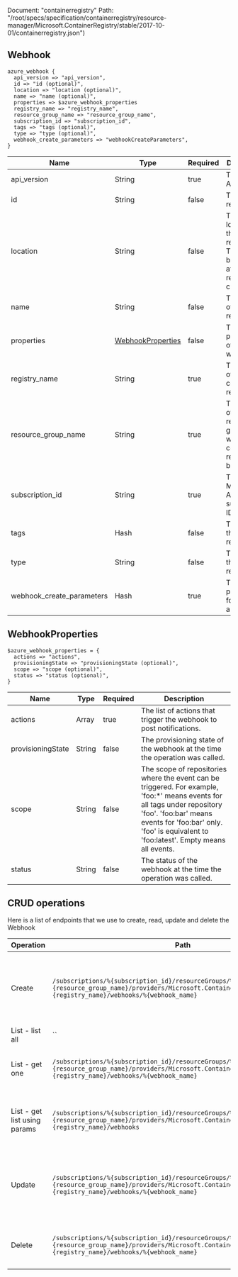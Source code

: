 Document: "containerregistry"
Path: "/root/specs/specification/containerregistry/resource-manager/Microsoft.ContainerRegistry/stable/2017-10-01/containerregistry.json")

## Webhook

```puppet
azure_webhook {
  api_version => "api_version",
  id => "id (optional)",
  location => "location (optional)",
  name => "name (optional)",
  properties => $azure_webhook_properties
  registry_name => "registry_name",
  resource_group_name => "resource_group_name",
  subscription_id => "subscription_id",
  tags => "tags (optional)",
  type => "type (optional)",
  webhook_create_parameters => "webhookCreateParameters",
}
```

| Name        | Type           | Required       | Description       |
| ------------- | ------------- | ------------- | ------------- |
|api_version | String | true | The client API version. |
|id | String | false | The resource ID. |
|location | String | false | The location of the resource. This cannot be changed after the resource is created. |
|name | String | false | The name of the resource. |
|properties | [WebhookProperties](#webhookproperties) | false | The properties of the webhook. |
|registry_name | String | true | The name of the container registry. |
|resource_group_name | String | true | The name of the resource group to which the container registry belongs. |
|subscription_id | String | true | The Microsoft Azure subscription ID. |
|tags | Hash | false | The tags of the resource. |
|type | String | false | The type of the resource. |
|webhook_create_parameters | Hash | true | The parameters for creating a webhook. |
        
## WebhookProperties

```puppet
$azure_webhook_properties = {
  actions => "actions",
  provisioningState => "provisioningState (optional)",
  scope => "scope (optional)",
  status => "status (optional)",
}
```

| Name        | Type           | Required       | Description       |
| ------------- | ------------- | ------------- | ------------- |
|actions | Array | true | The list of actions that trigger the webhook to post notifications. |
|provisioningState | String | false | The provisioning state of the webhook at the time the operation was called. |
|scope | String | false | The scope of repositories where the event can be triggered. For example, 'foo:*' means events for all tags under repository 'foo'. 'foo:bar' means events for 'foo:bar' only. 'foo' is equivalent to 'foo:latest'. Empty means all events. |
|status | String | false | The status of the webhook at the time the operation was called. |



## CRUD operations

Here is a list of endpoints that we use to create, read, update and delete the Webhook

| Operation | Path | Verb | Description | OperationID |
| ------------- | ------------- | ------------- | ------------- | ------------- |
|Create|`/subscriptions/%{subscription_id}/resourceGroups/%{resource_group_name}/providers/Microsoft.ContainerRegistry/registries/%{registry_name}/webhooks/%{webhook_name}`|Put|Creates a webhook for a container registry with the specified parameters.|Webhooks_Create|
|List - list all|``||||
|List - get one|`/subscriptions/%{subscription_id}/resourceGroups/%{resource_group_name}/providers/Microsoft.ContainerRegistry/registries/%{registry_name}/webhooks/%{webhook_name}`|Get|Gets the properties of the specified webhook.|Webhooks_Get|
|List - get list using params|`/subscriptions/%{subscription_id}/resourceGroups/%{resource_group_name}/providers/Microsoft.ContainerRegistry/registries/%{registry_name}/webhooks`|Get|Lists all the webhooks for the specified container registry.|Webhooks_List|
|Update|`/subscriptions/%{subscription_id}/resourceGroups/%{resource_group_name}/providers/Microsoft.ContainerRegistry/registries/%{registry_name}/webhooks/%{webhook_name}`|Put|Creates a webhook for a container registry with the specified parameters.|Webhooks_Create|
|Delete|`/subscriptions/%{subscription_id}/resourceGroups/%{resource_group_name}/providers/Microsoft.ContainerRegistry/registries/%{registry_name}/webhooks/%{webhook_name}`|Delete|Deletes a webhook from a container registry.|Webhooks_Delete|